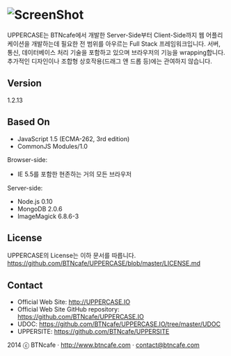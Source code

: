 ![ScreenShot](http://uppercase.io/UPPERCASE/R/logo.png)
=========
UPPERCASE는 BTNcafe에서 개발한 Server-Side부터 Client-Side까지 웹 어플리케이션을 개발하는데 필요한 전 범위를 아우르는 Full Stack 프레임워크입니다.
서버, 통신, 데이터베이스 처리 기술을 포함하고 있으며 브라우저의 기능을 wrapping합니다.
추가적인 디자인이나 조합형 상호작용(드래그 앤 드롭 등)에는 관여하지 않습니다.

Version
-------
1.2.13

Based On
--------
- JavaScript 1.5 (ECMA-262, 3rd edition)
- CommonJS Modules/1.0

Browser-side:
- IE 5.5를 포함한 현존하는 거의 모든 브라우저

Server-side:
- Node.js 0.10
- MongoDB 2.0.6
- ImageMagick 6.8.6-3
 
License
-------
UPPERCASE의 License는 이하 문서를 따릅니다.
https://github.com/BTNcafe/UPPERCASE/blob/master/LICENSE.md

Contact
-------
- Official Web Site: http://UPPERCASE.IO
- Official Web Site GitHub repository: https://github.com/BTNcafe/UPPERCASE.IO
- UDOC: https://github.com/BTNcafe/UPPERCASE.IO/tree/master/UDOC
- UPPERSITE: https://github.com/BTNcafe/UPPERSITE

2014 ⓒ BTNcafe · http://www.btncafe.com · contact@btncafe.com
